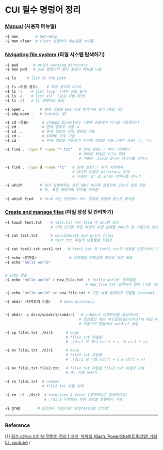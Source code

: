 # CUI 필수 명렁어 정리  

### [Manual](https://youtu.be/EL6AQl-e3AQ?t=274) (사용자 메뉴얼) 

```bash 
~$ man        # Get-Help
~$ man clear  # clear 명령어의 메뉴얼을 보여줌 
```



### [Nvigating file system](https://youtu.be/EL6AQl-e3AQ?t=351) (파일 시스템 탐색하기)

```bash 
~$ pwd       # print working directory 
~$ man pwd   # pwd 명령어가 뭔지 설명서 메뉴얼 나옴 
```

```bash
~$ ls     # list in the path 

~$ ls <지정 경로>    # 특정 경로의 리스트 
~$ ls -l    # list long  (세부 정보 표시)
~$ ls -a    # list all  (숨김 파일 확인)
~$ ls -al   # ll 명령어랑 동일 
```

```bash 
~$ open .       # 현재 경로를 GUI 파일 탐색기로 열기 (Mac 용)
~$ xdg-open .   # (ubuntu 용)
```

```bash
~$ cd <경로>      # change directory (현재 경로에서 어디로 이동할래?)
~$ cd .          # 현재 경로로 이동 ㅎ 
~$ cd ..         # 현재 경로의 상위 경로로 이동 
~$ cd ~          # $HOME 으로 이동 
~$ cd -          # 현재 경로로 이동하기 직전의 경로로 이동 (매우 유용! ㅇ_ ㅇ!)
```

```bash
~$ find . -type f -name "*.txt"   # 현재 경로(.) 부터 시작해서 
								  # 데이터 타입은 file 인데 
								  # 이름은 .txt로 끝나는 데이터를 찾아라 
								  
~$ find . -type d -name "*2"   # 현재 경로(.) 부터 시작해서 
							   # 데이터 타입은 directory 인데 
							   # 이름은 '2' 로 끝나는 데이터를 찾아라 								  
```

```bash 
~$ which        # 내가 실행하려는 프로그램이 어디에 설정되어 있는지 경로 확인 
				# 즉, 특정 명령어의 위치를 찾아줌 
				
~$ which find   # find 라는 명령어가 어느 경로에 설정돼 있는지 찾아줌 		

```



### [Create and manage files](https://youtu.be/EL6AQl-e3AQ) (파일 생성 및 관리하기)

```bash
~$ touch test.txt    # test.txt 라는 file 이 없다면 생성 
					 # 이미 있다면 해당 파일의 수정 날짜를 touch 한 시점으로 업데이트 			 
```

```bash 
~$ cat test.txt      # concatenate and print files 
					 # text.txt 파일의 내용물을 프린트 

~$ cat text1.txt text2.txt   # text1.txt 와 text2.txt의 내용을 연결시켜서 프린트 
```

 ```bash 
 ~$ echo <문자열> 				 # 문자열을 터미널에 메아리 처럼 에코 
 ~$ echo "hello world"  
 
 
 # Echo 활용 
 ~$ echo "hello world" > new_file.txt  # "hello world" 문자열을 
 									  # new_file.txt 덮어써서 입력 (기존 내용 지워짐)
 
 ~$ echo "hello world" >> new_file.txt # 기존 내용 밑에다가 덧붙임 (extend)
 ```

```bash 
~$ mkdir <디렉토리 이름>    # make directory 


~$ mkdir -p dir4/subdir1/subdir2   # subdir2 디렉토리를 생성하는데 
								  # 중간중간 해당 부모경로(parents)에 해당 디렉토리가 없으면 
								  # 자동으로 만들어서 subdir2 생성						  
```



```bash 
~$ cp file1.txt ./dir1      # copy 
							# file1.txt 파일을 
							# ./dir1 로 복사 (ctrl + c  & ctrl + v)

~$ mv file1.txt ./dir1      # move 
							# file1.txt 파일을 
							# ./dir1 로 이동 (ctrl + x & ctrl + v)

~$ mv file1.txt file2.txt   # file1.txt 파일을 file2.txt 파일로 이동 
							# 즉, 이름 바꾸기 
```

```bash 
~$ rm file1.txt  # remove 
				 # file1.txt 파일 삭제 
                                
~$ rm -rf ./dir2  # recursive & force (재귀적이고 강제적으로)            
				  # ./dir2 디렉토리 하위 경로를 포함해서 삭제 
```

```bash 
~$ grep        # global regular expression print 
```













***

### Reference 

[1] [필수 리눅스 터미널 명렁어 정리 | 배쉬, 파워쉘 (Bash, PowerShell)튜토리얼! 가좌아, youtube](https://youtu.be/EL6AQl-e3AQ) / 